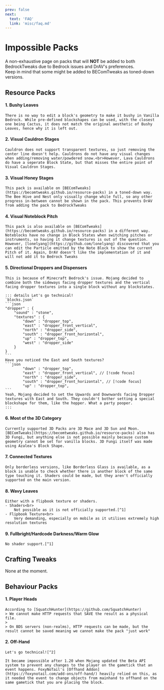 ```yaml
---
prev: false
next:
  text: 'FAQ'
  link: 'misc/faq.md'
---
```


# Impossible Packs
A non-exhaustive page on packs that will **NOT** be added to both BedrockTweaks due to Bedrock issues and DrAV's preferences.<br>Keep in mind that some might be added to BEComTweaks as toned-down versions.

## Resource Packs
#### 1. Bushy Leaves

    There is no way to edit a block's geometry to make it bushy in Vanilla Bedrock. While pre-defined blockshapes can be used, with the closest one being Cactus, it does not match the original aesthetic of Bushy Leaves, hence why it is left out.

#### 2. Visual Cauldron Stages

    Cauldron does not support transparent textures, so just removing the center line doesn't help. Cauldrons do not have any visual changes when adding/removing water/powdered snow.<br>However, Lava Cauldrons do have a seperate Block State, but that misses the entire point of Visual Cauldron Stages.

#### 3. Visual Honey Stages

    This pack is available on [BEComTweaks](https://becomtweaks.github.io/resource-packs) in a toned-down way. The Bee Hive and Nest only visually change while full, so any other progress in-between cannot be shown in the pack. This prevents DrAV from adding the pack to BedrockTweaks

#### 4. Visual Noteblock Pitch

    This pack is also available on [BEComTweaks](https://becomtweaks.github.io/resource-packs) in a different way. Noteblocks have no change in Block States when switching pitches or instruments, so having it change textures is out of the question. However, [lonelyang](https://github.com/lonelyang) discovered that you can edit the Particle emitted by the Note Block to show the current Pitch of it. Again, DrAV doesn't like the implementation of it and will not add it to Bedrock Tweaks

#### 5. Directional Droppers and Dispensers
    
    This is because of Minecraft Bedrock's issue. Mojang decided to combine both the sideways facing dropper textures and the vertical facing dropper textures into a single block without any blockstates.

    ::: details Let's go technical!
    `blocks.json`
    ```json
    "dropper" : {
        "sound" : "stone",
        "textures" : {
            "down" : "dropper_top",
            "east" : "dropper_front_vertical",
            "north" : "dropper_side",
            "south" : "dropper_front_horizontal",
            "up" : "dropper_top",
            "west" : "dropper_side"
        }
    }
    ```
    Have you noticed the East and South textures?
    ```json
            "down" : "dropper_top",
            "east" : "dropper_front_vertical", // [!code focus]
            "north" : "dropper_side",
            "south" : "dropper_front_horizontal", // [!code focus]
            "up" : "dropper_top",
    ```
    Yeah, Mojang decided to set the Upwards and Downwards facing Dropper textures with East and South. They couldn't bother setting a special blockshape for them, like the hopper. What a party pooper.
    :::

#### 6. Most of the 3D Category

    Currently supported 3D Packs are 3D Mace and 3D Sun and Moon. [BEComTweaks](https://becomtweaks.github.io/resource-packs) also has 3D Fungi, but anything else is not possible mainly because custom geometry cannot be set for vanilla blocks. 3D Fungi itself was made using Azalea's Block Shape.

#### 7. Connected Textures

    Only borderless versions, like Borderless Glass is available, as a block is unable to check whether there is another block of the same type touching it. Shaders could be made, but they aren't officially supported on the main version.

#### 8. Wavy Leaves

    Either with a flipbook texture or shaders.
    - Shaders<br>
        Not possible as it is not officially supported.[^1]
    - Flipbook Texture<br>
        Very demanding, especially on mobile as it utilises extremely high resolution textures

#### 9. Fullbright/Hardcode Darkness/Warm Glow

    No shader support.[^1]

## Crafting Tweaks

None at the moment.

## Behaviour Packs

#### 1. Player Heads

    According to [SquatchHunter](https://github.com/SquatchHunter)
    > We cannot make HTTP requests that SAVE the result as a physical file. 
    >
    > On BDS servers (non-realms), HTTP requests can be made, but the result cannot be saved meaning we cannot make the pack "just work"

#### 2. Off-Hand

    Let's go technical![^2]

    It became impossible after 1.20 when Mojang updated the Beta API system to prevent any changes to the player on the gametick that an event happens. FoxyNoTail's [Offhand Addon](https://foxynotail.com/add-ons/off-hand/) heavily relied on this, as it needed the event to change objects from mainhand to offhand on the same gametick that you are placing the block.

[^1]: Shaders are available in Minecraft: Bedrock Edition, but they require third-party software like [ddf816/BetterRenderDragon](https://github.com/ddf8196/BetterRenderDragon) or Minecraft Preview for Deferred Rendering[^3], which changes every update

[^2]: You don't have a choice.

[^3]: Never call it a shader.
